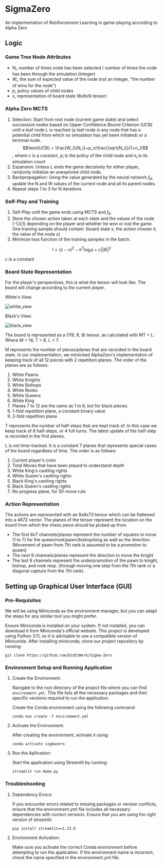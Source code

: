 # SigmaZero
An implementation of Reinforcement Learning in game-playing according to Alpha Zero

## Logic

### Game Tree Node Attributes
- $N_i$, number of times node has been selected / number of times the node has been through the simulation (integer)
- $W_i$, the sum of expected value of the node (not an integer, "the number of wins for the node")
- $p$, policy values of child nodes
- $s$, representation of board state (8x8xN tensor)

### Alpha Zero MCTS
1. Selection: Start from root node (current game state) and select successive nodes based on Upper Confidence Bound Criterion (UCB) until a leaf node L is reached (a leaf node is any node that has a potential child from which no simulation has yet been initiated) or a terminal node.
$$\text{UCB} = \frac{W_i}{N_i}+p_ic\frac{\sqrt{N_i}}{1+n_i}$$
, where $c$ is a constant, $p_i$ is the policy of the child node and $n_i$ is its simulation count
3. Expansion: Unless L ends the game decisively for either player, randomly initialize an unexplored child node.
4. Backpropagation: Using the value generated by the neural network $f_\theta$, update the N and W values of the current node and all its parent nodes.
5. Repeat steps 1 to 3 for N iterations

### Self-Play and Training
1. Self-Play until the game ends using MCTS and $f_\theta$
2. Store the chosen action taken at each state and the values of the node (-1,0,1) depending on the player and whether he won or lost the game. One training sample should contain: (board state s, the action chosen $\pi$, the value of the node z)
3. Minimize loss function of the training samples in the batch.

$$l = (z-v)^2-\pi^T\log{p}+c||\theta||^2$$

$c$ is a constant

### Board State Representation

For the player's perspectives, this is what the tensor will look like. The board will change according to the current player.

White's View:

![white_view](https://github.com/DidItWork/Sigma-Zero/assets/63920704/39db00c8-c4b2-4578-b308-c185e408f54c)

Black's View:

![black_view](https://github.com/DidItWork/Sigma-Zero/assets/63920704/36f20d8a-d3e8-4731-8c5d-f24864e4eef9)

The board is represented as a (119, 8, 8) tensor, as calculated with MT + L. Where M = 14, T = 8, L = 7.

M represents the number of pieces/planes that are recorded in the board state. In our implementation, we mimicked AlphaZero's implementation of keeping track of all 12 pieces with 2 repetition planes. The order of the planes are as follows:
1. White Pawns
2. White Knights
3. White Bishops
4. White Rooks
5. White Queens
6. White King
7. Planes 7 to 12 are the same as 1 to 6, but for black pieces.
13. 1-fold repetition plane, a constant binary value
14. 2-fold repetition plane

T represents the number of half-steps that are kept track of. In this case we keep track of 8 half-steps, or 4 full turns. The latest update of the half-step is recorded in the first planes.

L is not time-tracked. It is a constant 7 planes that represents special cases of the board regardless of time. The order is as follows:
1. Current player's color
2. Total Moves that have been played to understand depth
3. White King's castling rights
4. White Queen's castling rights
5. Black King's castling rights
6. Black Queen's castling rights
7. No progress plane, for 50-move rule


### Action Representation

The actions are represented with an 8x8x73 tensor which can be flattened into a 4672 vector. The planes of the tensor represent the location on the board from which the chess piece should be picked up from.

- The first 8x7 channels/planes represent the number of squares to move (1 to 7) for the queen/rook/pawn/bishop/king as well as the direction. (Movement of pawn from 7th rank is assumed to be a promotion to queen)
- The next 8 channels/planes represent the direction to move the knight
- The last 9 channels represent the underpromotion of the pawn to knight, bishop, and rook resp. (through moving one step from the 7th rank or a diagonal capture from the 7th rank).


## Setting up Graphical User Interface (GUI)

### Pre-Requisites

We will be using Miniconda as the environment manager, but you can adapt the steps for any similar tool you might prefer.

Ensure Miniconda is installed on your system. If not installed, you can download it from Miniconda's official website. This project is developed using Python 3.11, so it is advisable to use a compatible version of Miniconda.
After installing miniconda, clone our project repository by running:


`git clone https://github.com/DidItWork/Sigma-Zero`


### Environment Setup and Running Application

1. Create the Environment: 

    Navigate to the root directory of the project file where you can find `environment.yml`. This file lists all the necessary packages and their specific versions required to run the application.

    Create the Conda environment using the following command:

    `conda env create -f environment.yml`

2. Activate the Environment: 

    After creating the environment, activate it using:

    `conda activate sigmazero`

3. Run the Apllication: 

    Start the application using Streamlit by running:

    `streamlit run Home.py`

### Troubleshooting

1. Dependency Errors: 

    If you encounter errors related to missing packages or version conflicts, ensure that the environment.yml file includes all necessary dependencies with correct versions. Ensure that you are using the right version of streamlit:

    `pip install streamlit==1.33.0`

2. Environment Activation: 

    Make sure you activate the correct Conda environment before attempting to run the application. If the environment name is incorrect, check the name specified in the environment.yml file.